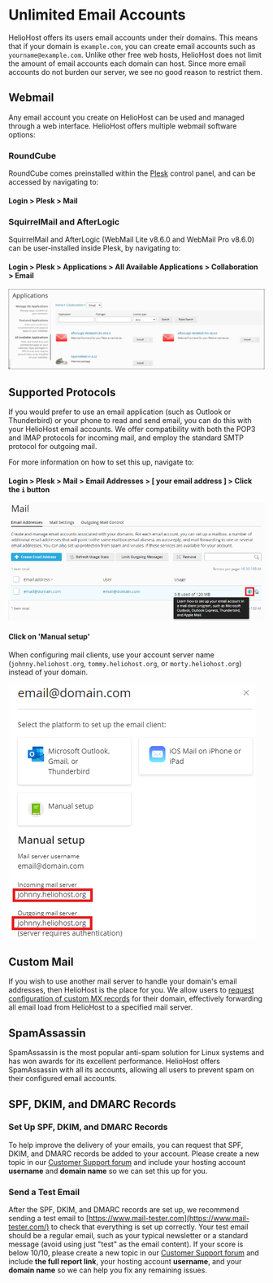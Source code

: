 # Unlimited Email Accounts

HelioHost offers its users email accounts under their domains. This means that if your domain is `example.com`, you can create email accounts such as `yourname@example.com`. Unlike other free web hosts, HelioHost does not limit the amount of email accounts each domain can host. Since more email accounts do not burden our server, we see no good reason to restrict them.

## Webmail

Any email account you create on HelioHost can be used and managed through a web interface. HelioHost offers multiple webmail software options: 

### RoundCube

RoundCube comes preinstalled within the [Plesk](../management/how-to-access-plesk.md) control panel, and can be accessed by navigating to:

#### Login > Plesk > Mail 

### SquirrelMail and AfterLogic

SquirrelMail and AfterLogic (WebMail Lite v8.6.0 and WebMail Pro v8.6.0) can be user-installed inside Plesk, by navigating to:

#### Login > Plesk > Applications > All Available Applications > Collaboration > Email

![](../.gitbook/assets/plesk-install-email-service.png)

## Supported Protocols

If you would prefer to use an email application (such as Outlook or Thunderbird) or your phone to read and send email, you can do this with your HelioHost email accounts. We offer compatibility with both the POP3 and IMAP protocols for incoming mail, and employ the standard SMTP protocol for outgoing mail. 

For more information on how to set this up, navigate to:

#### Login > Plesk > Mail > Email Addresses > [ your email address ] > Click the `i` button

![](../.gitbook/assets/plesk-setup-email-on-device.png)

#### Click on 'Manual setup' 

When configuring mail clients, use your account server name (`johnny.heliohost.org`, `tommy.heliohost.org`, or `morty.heliohost.org`) instead of your domain.

![](../.gitbook/assets/plesk-setup-email-on-device-2.png)

## Custom Mail

If you wish to use another mail server to handle your domain's email addresses, then HelioHost is the place for you. We allow users to [request configuration of custom MX records](../tutorials/dns-record-management/heliohost-dns-records/manage-heliohost-dns.md) for their domain, effectively forwarding all email load from HelioHost to a specified mail server.

## SpamAssassin

SpamAssassin is the most popular anti-spam solution for Linux systems and has won awards for its excellent performance. HelioHost offers SpamAssassin with all its accounts, allowing all users to prevent spam on their configured email accounts.

## SPF, DKIM, and DMARC Records 

### Set Up SPF, DKIM, and DMARC Records

To help improve the delivery of your emails, you can request that SPF, DKIM, and DMARC records be added to your account. Please create a new topic in our [Customer Support forum](https://helionet.org/index/forum/45-customer-service/?do=add) and include your hosting account **username** and **domain name** so we can set this up for you.

### Send a Test Email

After the SPF, DKIM, and DMARC records are set up, we recommend sending a test email to [https://www.mail-tester.com](https://www.mail-tester.com/) to check that everything is set up correctly. Your test email should be a regular email, such as your typical newsletter or a standard message (avoid using just "test" as the email content). If your score is below 10/10, please create a new topic in our [Customer Support forum](https://helionet.org/index/forum/45-customer-service/?do=add) and include **the full report link**, your hosting account **username**, and your **domain name** so we can help you fix any remaining issues.